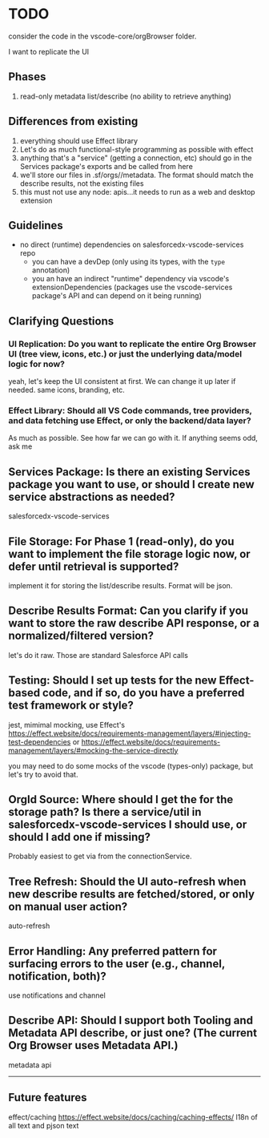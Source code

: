 # TODO

consider the code in the vscode-core/orgBrowser folder.

I want to replicate the UI

## Phases

1. read-only metadata list/describe (no ability to retrieve anything)

## Differences from existing

1. everything should use Effect library
2. Let's do as much functional-style programming as possible with effect
3. anything that's a "service" (getting a connection, etc) should go in the Services package's exports and be called from here
4. we'll store our files in .sf/orgs/<orgId>/metadata. The format should match the describe results, not the existing files
5. this must not use any node: apis...it needs to run as a web and desktop extension

## Guidelines

- no direct (runtime) dependencies on salesforcedx-vscode-services repo
  - you can have a devDep (only using its types, with the `type` annotation)
  - you an have an indirect "runtime" dependency via vscode's extensionDependencies (packages use the vscode-services package's API and can depend on it being running)

## Clarifying Questions

### UI Replication: Do you want to replicate the entire Org Browser UI (tree view, icons, etc.) or just the underlying data/model logic for now?

yeah, let's keep the UI consistent at first. We can change it up later if needed. same icons, branding, etc.

### Effect Library: Should all VS Code commands, tree providers, and data fetching use Effect, or only the backend/data layer?

As much as possible. See how far we can go with it. If anything seems odd, ask me

## Services Package: Is there an existing Services package you want to use, or should I create new service abstractions as needed?

salesforcedx-vscode-services

## File Storage: For Phase 1 (read-only), do you want to implement the file storage logic now, or defer until retrieval is supported?

implement it for storing the list/describe results. Format will be json.

## Describe Results Format: Can you clarify if you want to store the raw describe API response, or a normalized/filtered version?

let's do it raw. Those are standard Salesforce API calls

## Testing: Should I set up tests for the new Effect-based code, and if so, do you have a preferred test framework or style?

jest, mimimal mocking, use Effect's https://effect.website/docs/requirements-management/layers/#injecting-test-dependencies or https://effect.website/docs/requirements-management/layers/#mocking-the-service-directly

you may need to do some mocks of the vscode (types-only) package, but let's try to avoid that.

## OrgId Source: Where should I get the <orgId> for the storage path? Is there a service/util in salesforcedx-vscode-services I should use, or should I add one if missing?

Probably easiest to get via from the connectionService.

## Tree Refresh: Should the UI auto-refresh when new describe results are fetched/stored, or only on manual user action?

auto-refresh

## Error Handling: Any preferred pattern for surfacing errors to the user (e.g., channel, notification, both)?

use notifications and channel

## Describe API: Should I support both Tooling and Metadata API describe, or just one? (The current Org Browser uses Metadata API.)

metadata api

---

## Future features

effect/caching https://effect.website/docs/caching/caching-effects/
l18n of all text and pjson text
